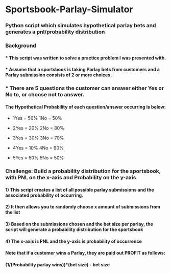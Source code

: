 # Sportsbook-Parlay-Simulator

### Python script which simulates hypothetical parlay bets and generates a pnl/probability distribution

### Background

#### * This script was written to solve a practice problem I was presented with.

#### * Assume that a sportsbook is taking Parlay bets from customers and a Parlay submission consists of 2 or more choices.

### * There are 5 questions the customer can answer either Yes or No to, or choose not to answer.

#### The Hypothetical Probability of each question/answer occurring is below:

* 1Yes = 50% 1No = 50%

* 2Yes = 20% 2No = 80% 

* 3Yes = 30% 3No = 70%

* 4Yes = 10% 4No = 90%

* 5Yes = 50% 5No = 50%

### Challenge: Build a probability distribution for the sportsbook, with PNL on the x-axis and Probability on the y-axis

#### 1) This script creates a list of all possible parlay submissions and the associated probability of occurring.
#### 2) It then allows you to randomly choose x amount of submissions from the list
#### 3) Based on the submissions chosen and the bet size per parlay, the script will generate a probability distribution for the sportsbook
#### 4) The x-axis is PNL and the y-axis is probability of occurrence

#### Note that if a customer wins a Parlay, they are paid out PROFIT as follows:

#### (1/(Probability parlay wins))*(bet size) - bet size
